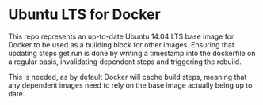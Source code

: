 Ubuntu LTS for Docker
=====================

This repo represents an up-to-date Ubuntu 14.04 LTS base image for Docker 
to be used as a building block for other images. Ensuring that updating
steps get run is done by writing a timestamp into the dockerfile on a 
regular basis, invalidating dependent steps and triggering the rebuild.

This is needed, as by default Docker will cache build steps, meaning that 
any dependent images need to rely on the base image actually being up to
date.
